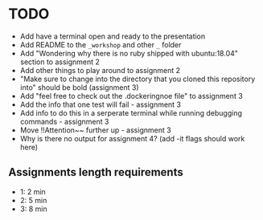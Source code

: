 # TODO
* Add have a terminal open and ready to the presentation
* Add README to the `_workshop` and other `_` folder
* Add "Wondering why there is no ruby shipped with ubuntu:18.04" section to assignment 2
* Add other things to play around to assignment 2
* "Make sure to change into the directory that you cloned this repository into" should be bold (assignment 3)
* Add "feel free to check out the .dockeringnoe file" to assignment 3
* Add the info that one test will fail - assignment 3
* Add info to do this in a serperate terminal while running debugging commands - assignment 3
* Move !!Attention~~ further up - assignment 3
* Why is there no output for assignment 4? (add -it flags should work here)


## Assignments length requirements
* 1: 2 min
* 2: 5 min
* 3: 8 min
